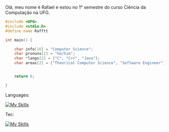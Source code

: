 Olá, meu nome é Rafael e estou no 1° semestre do curso Ciência da Computação na UFG.

```C++
#include <UFG>
#include <stdio.h>
#define name Rafftt

int main() {

    char info[16] = "Computer Science";
    char pronuns[2] = "he/him";
    char *langs[2] = {"C", "C++", "Java"};
    char areas[2] = {"Theorical Computer Science", "Software Engineer"};


    return 0;

}
```

Languages:

[![My Skills](https://skillicons.dev/icons?i=c,cpp,java)](https://skillicons.dev)

Tec:


[![My Skills](https://skillicons.dev/icons?i=nextjs,nodejs,react)](https://skillicons.dev)

